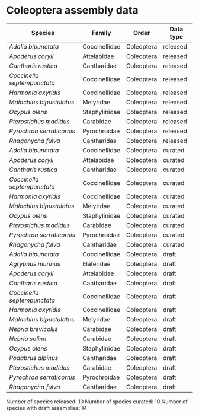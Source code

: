 # Coleoptera assembly data

| Species | Family | Order | Data type |
| -- | --- | --- | --- |
| *Adalia bipunctata* | Coccinellidae | Coleoptera | released |
| *Apoderus coryli* | Attelabidae | Coleoptera | released |
| *Cantharis rustica* | Cantharidae | Coleoptera | released |
| *Coccinella septempunctata* | Coccinellidae | Coleoptera | released |
| *Harmonia axyridis* | Coccinellidae | Coleoptera | released |
| *Malachius bipustulatus* | Melyridae | Coleoptera | released |
| *Ocypus olens* | Staphylinidae | Coleoptera | released |
| *Pterostichus madidus* | Carabidae | Coleoptera | released |
| *Pyrochroa serraticornis* | Pyrochroidae | Coleoptera | released |
| *Rhagonycha fulva* | Cantharidae | Coleoptera | released |
| *Adalia bipunctata* | Coccinellidae | Coleoptera | curated |
| *Apoderus coryli* | Attelabidae | Coleoptera | curated |
| *Cantharis rustica* | Cantharidae | Coleoptera | curated |
| *Coccinella septempunctata* | Coccinellidae | Coleoptera | curated |
| *Harmonia axyridis* | Coccinellidae | Coleoptera | curated |
| *Malachius bipustulatus* | Melyridae | Coleoptera | curated |
| *Ocypus olens* | Staphylinidae | Coleoptera | curated |
| *Pterostichus madidus* | Carabidae | Coleoptera | curated |
| *Pyrochroa serraticornis* | Pyrochroidae | Coleoptera | curated |
| *Rhagonycha fulva* | Cantharidae | Coleoptera | curated |
| *Adalia bipunctata* | Coccinellidae | Coleoptera | draft |
| *Agrypnus murinus* | Elateridae | Coleoptera | draft |
| *Apoderus coryli* | Attelabidae | Coleoptera | draft |
| *Cantharis rustica* | Cantharidae | Coleoptera | draft |
| *Coccinella septempunctata* | Coccinellidae | Coleoptera | draft |
| *Harmonia axyridis* | Coccinellidae | Coleoptera | draft |
| *Malachius bipustulatus* | Melyridae | Coleoptera | draft |
| *Nebria brevicollis* | Carabidae | Coleoptera | draft |
| *Nebria salina* | Carabidae | Coleoptera | draft |
| *Ocypus olens* | Staphylinidae | Coleoptera | draft |
| *Podabrus alpinus* | Cantharidae | Coleoptera | draft |
| *Pterostichus madidus* | Carabidae | Coleoptera | draft |
| *Pyrochroa serraticornis* | Pyrochroidae | Coleoptera | draft |
| *Rhagonycha fulva* | Cantharidae | Coleoptera | draft |

Number of species released: 10
Number of species curated: 10
Number of species with draft assemblies: 14


